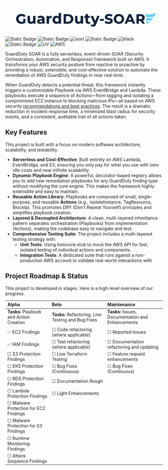 ![guardduty_image](./images/guardduty_soar_logo.png)
![Static Badge](https://img.shields.io/badge/Alpha-BBB?style=plastic&label=Dev%20Stage)
![Static Badge](https://img.shields.io/badge/Python-3.13-BBB?logo=python&logoColor=fff)
![isort](https://img.shields.io/badge/%20Import_Style-isort-BBB?style=plastic&logo=Python&logoColor=FFFFFF)
![Static Badge](https://img.shields.io/badge/Typed-mypy-BBB?style=plastic&logo=python&logoColor=FFFFFF)
![black](https://img.shields.io/badge/Black-BBB?style=plastic&logo=black&logoColor=FFFFFF)
![Static Badge](https://img.shields.io/badge/pytest-BBB?style=plastic&logo=pytest&logoColor=FFFFFF)
![UV](https://img.shields.io/badge/uv-BBB?style=plastic&logo=uv&logoColor=FFFFFF)
![AWS](https://custom-icon-badges.demolab.com/badge/AWS-BBB.svg?logo=aws&logoColor=FFFFFF)

GuardDuty SOAR is a fully serverless, event-driven SOAR (Security Orchestration, Automation, and Response) framework built on AWS. It transforms your AWS security posture from reactive to proactive by providing a robust, extensible, and cost-effective solution to automate the remediation of AWS GuardDuty findings in near real-time.

When GuardDuty detects a potential threat, this framework instantly triggers a customizable Playbook via AWS EventBridge and Lambda. These playbooks execute a sequence of Actions—from tagging and isolating a compromised EC2 instance to blocking malicious IPs—all based on AWS security [recommendations and best practices](https://docs.aws.amazon.com/guardduty/latest/ug/guardduty_finding-types-active.html). The result is a dramatic reduction in incident response time, a minimized blast radius for security events, and a consistent, auditable trail of all actions taken.

## Key Features
This project is built with a focus on modern software architecture, scalability, and testability.
- __Serverless and Cost-Effective__: Built entirely on AWS Lambda, EventBridge, and S3, ensuring you only pay for what you use with zero idle costs and near infinite scalability.
- __Dynamic Playbook Engine__: A powerful, decorator-based registry allows you to add new remediation playbooks for any GuardDuty finding type without modifying the core engine. This makes the framework highly extensible and easy to maintain.
- __Reusable Action Library__: Playbooks are composed of small, single-purpose, and reusable __Actions__ (e.g., IsolateInstance, TagResource, BlockIp). This promotes DRY (Don't Repeat Yourself) principles and simplifies playbook creation.
- __Layered & Decoupled Architecture__: A clean, multi-layered inheritance pattern separates orchestration (Playbooks) from implementation (Actions), making the codebase easy to navigate and test.
- __Comprehensive Testing Suite__: The project includes a multi-layered testing strategy with:
  -  __Unit Tests__: Using botocore.stub to mock the AWS API for fast, isolated testing of individual actions and components.
  -  __Integration Tests__: A dedicated suite that runs against a non-production AWS account to validate real-world interactions with

## Project Roadmap & Status

This project is developed in stages. Here is a high-level overview of our progress.

| Alpha | Beta | Maintenance |
| :--- | :--- | :--- |
| **Tasks:** Playbook and Action Creation | **Tasks:** Refactoring, Live Testing and Bug Fixes | **Tasks:** Issues, Documentation and Enhancements |
| ✅ EC2 Findings | ☐ Code refactoring (where applicable) | ☐ Reported Issues |
| ✅ IAM Findings | ☐ Test refactoring (where applicable) | ☐ Documentation refactoring and updating |
| ☐ S3 Protection Findings | ☐ Live Terraform Testing | ☐ Feature request enhancements |
| ☐ EKS Protection Findings | ☐ Bug Fixes (Continuous) | ☐ Bug Fixes (Continuous) |
| ☐ RDS Protection Findings | ☐ Documentation Rough | |
| ☐ Lambda Protection Findings | ☐ Light Enhancements | |
| ☐ Malware Protection for EC2 Findings | | |
| ☐ Malware Protection for S3 Findings | | |
| ☐ Runtime Monitoring Findings | | |
| ☐ Attack Sequence Findings   | | |